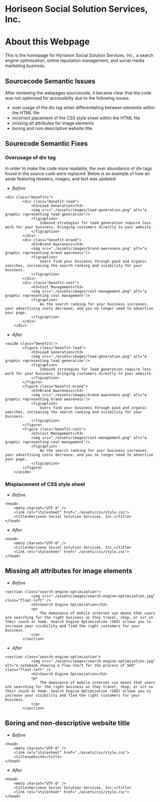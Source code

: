 
# Horiseon Social Solution Services, Inc.

# About this Webpage

This is the homepage for Horiseon Social Solution Services, Inc., a search engine optimization, online reputation management, and social media marketing business.

## Sourcecode Semantic Issues

After reviewing the webpages sourcecode, it became clear that the code was not optimized for accessibilty due to the following issues:

* over usage of the div tag when differentiating between elements within the HTML file 
* incorrect placement of the CSS style sheet within the HTML file
* missing alt attributes for image elements
* boring and non-descriptive website title


## Sourecode Semantic Fixes

### Overusage of div tag

In order to make the code more readable, the over abundance of div tags found in the source code were replaced. Below is an example of how an aside featuring headers, images, and text was updated:

* *Before*

```
<div class="benefits">
        <div class="benefit-lead">
            <h3>Lead Generation</h3>
            <img src="./assets/images/lead-generation.png" alt="a graphic representing lead generation"/>
            <figcaption>
                Inbound strategies for lead generation require less work for your business, bringing customers directly to your website.
            </figcaption>
        </div>
        <div class="benefit-brand">
            <h3>Brand Awareness</h3>
            <img src="./assets/images/brand-awareness.png" alt="a graphic representing brand awareness"/>
            <figcaption>
                Users find your business through paid and organic searches, increasing the search ranking and visibility for your business.
            </figcaption>
        </div>
        <div class="benefit-cost">
            <h3>Cost Management</h3>
            <img src="./assets/images/cost-management.png" alt="a graphic representing cost management"/>
            <figcaption>
                As the search ranking for your business increases, your advertising costs decrease, and you no longer need to advertise your page.
            </figcaption>
        </div>
    </div>
```

* *After*

```
<aside class="benefits">
        <figure class="benefit-lead">
            <h3>Lead Generation</h3>
            <img src="./assets/images/lead-generation.png" alt="a graphic representing lead generation"/>
            <figcaption>
                Inbound strategies for lead generation require less work for your business, bringing customers directly to your website.
            </figcaption>
        </figure>
        <figure class="benefit-brand">
            <h3>Brand Awareness</h3>
            <img src="./assets/images/brand-awareness.png" alt="a graphic representing brand awareness"/>
            <figcaption>
                Users find your business through paid and organic searches, increasing the search ranking and visibility for your business.
            </figcaption>
        </figure>
        <figure class="benefit-cost">
            <h3>Cost Management</h3>
            <img src="./assets/images/cost-management.png" alt="a graphic representing cost management"/>
            <figcaption>
                As the search ranking for your business increases, your advertising costs decrease, and you no longer need to advertise your page.
            </figcaption>
        </figure>
    </aside>
```
### Misplacement of CSS style sheet

* *Before*

```
<head>
    <meta charset="UTF-8" />
    <link rel="stylesheet" href="./assets/css/style.css">
    <title>Horiseon Social Solution Services, Inc.</title>
</head>
```

* *After*

```
<head>
    <meta charset="UTF-8" />
    <title>Horiseon Social Solution Services, Inc.</title>
    <link rel="stylesheet" href="./assets/css/style.css">
</head>
```

## Missing alt attributes for image elements

* *Before*

```
<section class="search-engine-optimization">
            <img src="./assets/images/search-engine-optimization.jpg" class="float-left" />
            <h2>Search Engine Optimization</h2>
            <p>
                The dominance of mobile internet use means that users are searching for the right business as they travel, shop, or sit on their couch at home. Search Engine Optimization (SEO) allows you to increase your visibility and find the right customers for your business.
            </p>
        </section>
```

* *After*

```
<section class="search-engine-optimization">
            <img src="./assets/images/search-engine-optimization.jpg" alt="a notebook showing a flow chart for the process of SEO" class="float-left" />
            <h2>Search Engine Optimization</h2>
            <p>
                The dominance of mobile internet use means that users are searching for the right business as they travel, shop, or sit on their couch at home. Search Engine Optimization (SEO) allows you to increase your visibility and find the right customers for your business.
            </p>
        </section>
```

## Boring and non-descriptive website title

* *Before*

```
<head>
    <meta charset="UTF-8" />
    <link rel="stylesheet" href="./assets/css/style.css">
    <title>website</title>
</head>
```
* *After*

```
<head>
    <meta charset="UTF-8" />
    <title>Horiseon Social Solution Services, Inc.</title>
    <link rel="stylesheet" href="./assets/css/style.css">
</head>
```
